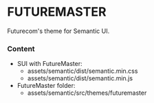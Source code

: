 # FUTUREMASTER #

Futurecom's theme for Semantic UI.

### Content ###

* SUI with FutureMaster:
    * assets/semantic/dist/semantic.min.css
    * assets/semantic/dist/semantic.min.js
* FutureMaster folder:
    * assets/semantic/src/themes/futuremaster
